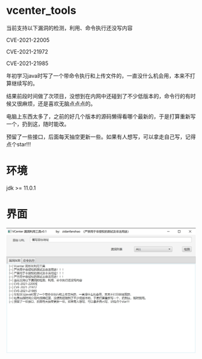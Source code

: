 





# vcenter_tools

当前支持以下漏洞的检测，利用、命令执行还没写内容

CVE-2021-22005

CVE-2021-21972

CVE-2021-21985

年初学习java时写了一个带命令执行和上传文件的，一直没什么机会用，本来不打算继续写的。

结果前段时间做了次项目，没想到在内网中还碰到了不少低版本的，命令行的有时候又很麻烦，还是喜欢无脑点点点的。

电脑上东西太多了，之前的好几个版本的源码懒得看哪个最新的，于是打算重新写一个，扔到这，随时能改。

预留了一些接口，后面每天抽空更新一些。如果有人想写，可以拿走自己写，记得点个star!!!

# 环境

jdk >= 11.0.1



# 界面

![image-20241112004542765](./assets/image-20241112004542765.jpg)
